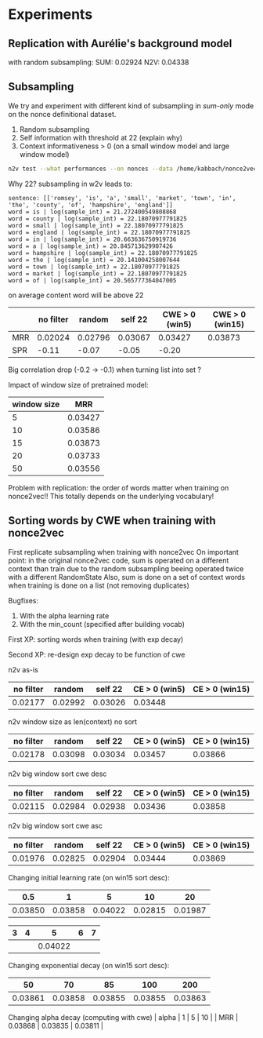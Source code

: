 # Experiments

## Replication with Aurélie's background model
with random subsampling:
SUM: 0.02924
N2V: 0.04338

## Subsampling
We try and experiment with different kind of subsampling in *sum-only* mode on
the nonce definitional dataset.
1. Random subsampling
2. Self information with threshold at 22 (explain why)
3. Context informativeness > 0 (on a small window model and large window model)

```bash
n2v test --what performances --on nonces --data /home/kabbach/nonce2vec/data/definitions/nonce.definitions.300.test --model /home/kabbach/nonce2vec/models/wiki_all.sent.split.model --sum_only --filter cwe --threshold 0
```

Why 22? subsampling in w2v leads to:
```
sentence: [['romsey', 'is', 'a', 'small', 'market', 'town', 'in', 'the', 'county', 'of', 'hampshire', 'england']]
word = is | log(sample_int) = 21.272400549808868
word = county | log(sample_int) = 22.18070977791825
word = small | log(sample_int) = 22.18070977791825
word = england | log(sample_int) = 22.18070977791825
word = in | log(sample_int) = 20.663636750919736
word = a | log(sample_int) = 20.845713629907426
word = hampshire | log(sample_int) = 22.18070977791825
word = the | log(sample_int) = 20.141004258007644
word = town | log(sample_int) = 22.18070977791825
word = market | log(sample_int) = 22.18070977791825
word = of | log(sample_int) = 20.565777364047005
```
on average content word will be above 22

| | no filter | random | self 22 | CWE > 0 (win5) | CWE > 0 (win15) |
| --- | --- | --- | --- | --- | --- |
| MRR | 0.02024 | 0.02796 | 0.03067 | 0.03427 | 0.03873 |
| SPR | -0.11 | -0.07 | -0.05 | -0.20 |  |

Big correlation drop (-0.2 -> -0.1) when turning list into set ?

Impact of window size of pretrained model:

| window size | MRR |
| --- | --- |
| 5 | 0.03427 |
| 10 | 0.03586 |
| 15 | 0.03873 |
| 20 | 0.03733 |
| 50 | 0.03556 |

Problem with replication: the order of words matter when training on nonce2vec!! This totally depends on the underlying vocabulary!

## Sorting words by CWE when training with nonce2vec

First replicate subsampling when training with nonce2vec
On important point: in the original nonce2vec code, sum is operated on a different context than train due to the random
subsampling beeing operated twice with a different RandomState
Also, sum is done on a set of context words when training is done on a list (not removing duplicates)

Bugfixes:
1. With the alpha learning rate
2. With the min_count (specified after building vocab)

First XP: sorting words when training (with exp decay)

Second XP: re-design exp decay to be function of cwe


n2v as-is

| no filter | random | self 22 | CE > 0 (win5) | CE > 0 (win15) |
| --- | --- | --- | --- | --- |
| 0.02177 | 0.02992 | 0.03026 | 0.03448 |  |

n2v window size as len(context) no sort

| no filter | random | self 22 | CE > 0 (win5) | CE > 0 (win15) |
| --- | --- | --- | --- | --- |
| 0.02178 | 0.03098 | 0.03034 | 0.03457 | 0.03866 |

n2v big window sort cwe desc

| no filter | random | self 22 | CE > 0 (win5) | CE > 0 (win15) |
| --- | --- | --- | --- | --- |
| 0.02115 |  0.02984 | 0.02938 | 0.03436 | 0.03858 |

n2v big window sort cwe asc

| no filter | random | self 22 | CE > 0 (win5) | CE > 0 (win15) |
| --- | --- | --- | --- | --- |
| 0.01976 | 0.02825 | 0.02904 | 0.03444 | 0.03869 |

Changing initial learning rate (on win15 sort desc):

| 0.5 | 1 | 5 | 10 | 20 |
| --- | --- | --- | --- | --- |
| 0.03850 | 0.03858 | 0.04022 | 0.02815 | 0.01987 |

| 3 | 4 | 5 | 6 | 7 |
| --- | --- | --- | --- | --- |
| | | 0.04022 | | |

Changing exponential decay (on win15 sort desc):

| 50 | 70 | 85 | 100 | 200 |
| --- | --- | --- | --- | --- |
| 0.03861 | 0.03858 | 0.03855 | 0.03855 | 0.03863 |

Changing alpha decay (computing with cwe)
| alpha | 1 | 5 | 10 |
| MRR | 0.03868 | 0.03835 | 0.03811 |
